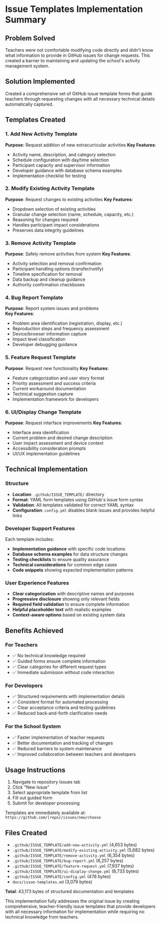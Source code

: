 # Issue Templates Implementation Summary

## Problem Solved
Teachers were not comfortable modifying code directly and didn't know what information to provide in GitHub issues for change requests. This created a barrier to maintaining and updating the school's activity management system.

## Solution Implemented
Created a comprehensive set of GitHub issue template forms that guide teachers through requesting changes with all necessary technical details automatically captured.

## Templates Created

### 1. Add New Activity Template
**Purpose**: Request addition of new extracurricular activities
**Key Features**:
- Activity name, description, and category selection
- Schedule configuration with day/time selection
- Participant capacity and supervisor information  
- Developer guidance with database schema examples
- Implementation checklist for testing

### 2. Modify Existing Activity Template  
**Purpose**: Request changes to existing activities
**Key Features**:
- Dropdown selection of existing activities
- Granular change selection (name, schedule, capacity, etc.)
- Reasoning for changes required
- Handles participant impact considerations
- Preserves data integrity guidelines

### 3. Remove Activity Template
**Purpose**: Safely remove activities from system
**Key Features**:
- Activity selection and removal confirmation
- Participant handling options (transfer/notify)
- Timeline specification for removal
- Data backup and cleanup guidance
- Authority confirmation checkboxes

### 4. Bug Report Template
**Purpose**: Report system issues and problems  
**Key Features**:
- Problem area identification (registration, display, etc.)
- Reproduction steps and frequency assessment
- Device/browser information capture
- Impact level classification
- Developer debugging guidance

### 5. Feature Request Template
**Purpose**: Request new functionality
**Key Features**:
- Feature categorization and user story format
- Priority assessment and success criteria
- Current workaround documentation
- Technical suggestion capture
- Implementation framework for developers

### 6. UI/Display Change Template
**Purpose**: Request interface improvements
**Key Features**:
- Interface area identification
- Current problem and desired change description
- User impact assessment and device context
- Accessibility consideration prompts
- UI/UX implementation guidelines

## Technical Implementation

### Structure
- **Location**: `.github/ISSUE_TEMPLATE/` directory
- **Format**: YAML form templates using GitHub's issue form syntax
- **Validation**: All templates validated for correct YAML syntax
- **Configuration**: `config.yml` disables blank issues and provides helpful links

### Developer Support Features
Each template includes:
- **Implementation guidance** with specific code locations
- **Database schema examples** for data structure changes  
- **Testing checklists** to ensure quality assurance
- **Technical considerations** for common edge cases
- **Code snippets** showing expected implementation patterns

### User Experience Features
- **Clear categorization** with descriptive names and purposes
- **Progressive disclosure** showing only relevant fields
- **Required field validation** to ensure complete information
- **Helpful placeholder text** with realistic examples
- **Context-aware options** based on existing system data

## Benefits Achieved

### For Teachers
- ✅ No technical knowledge required
- ✅ Guided forms ensure complete information
- ✅ Clear categories for different request types
- ✅ Immediate submission without code interaction

### For Developers  
- ✅ Structured requirements with implementation details
- ✅ Consistent format for automated processing
- ✅ Clear acceptance criteria and testing guidelines
- ✅ Reduced back-and-forth clarification needs

### For the School System
- ✅ Faster implementation of teacher requests
- ✅ Better documentation and tracking of changes
- ✅ Reduced barriers to system maintenance
- ✅ Improved collaboration between teachers and developers

## Usage Instructions
1. Navigate to repository Issues tab
2. Click "New Issue" 
3. Select appropriate template from list
4. Fill out guided form
5. Submit for developer processing

Templates are immediately available at: `https://github.com/[repo]/issues/new/choose`

## Files Created
- `.github/ISSUE_TEMPLATE/add-new-activity.yml` (4,653 bytes)
- `.github/ISSUE_TEMPLATE/modify-existing-activity.yml` (5,682 bytes)  
- `.github/ISSUE_TEMPLATE/remove-activity.yml` (6,354 bytes)
- `.github/ISSUE_TEMPLATE/bug-report.yml` (6,257 bytes)
- `.github/ISSUE_TEMPLATE/feature-request.yml` (7,937 bytes)
- `.github/ISSUE_TEMPLATE/ui-display-change.yml` (8,733 bytes)
- `.github/ISSUE_TEMPLATE/config.yml` (478 bytes)
- `docs/issue-templates.md` (3,079 bytes)

**Total**: 43,173 bytes of structured documentation and templates

This implementation fully addresses the original issue by creating comprehensive, teacher-friendly issue templates that provide developers with all necessary information for implementation while requiring no technical knowledge from teachers.